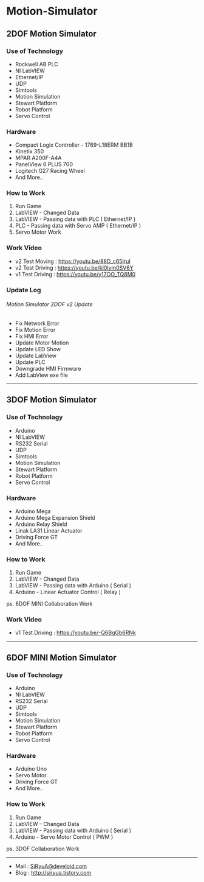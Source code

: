 # Motion-Simulator

## 2DOF Motion Simulator

### Use of Technology 
* Rockwell AB PLC
* NI LabVIEW
* Ethernet/IP
* UDP
* Simtools
* Motion Simulation
* Stewart Platform
* Robot Platform
* Servo Control

### Hardware
* Compact Logix Controller - 1769-L18ERM BB1B
* Kinetix 350
* MPAR A200F-A4A
* PanelView 6 PLUS 700
* Logitech G27 Racing Wheel
* And More..

### How to Work
1. Run Game
1. LabVIEW - Changed Data
1. LabVIEW - Passing data with PLC ( Ethernet/IP )
1. PLC - Passing data with Servo AMP ( Ethernet/IP )
1. Servo Motor Work

### Work Video
* v2 Test Moving : https://youtu.be/88D_c65IruI
* v2 Test Driving : https://youtu.be/kl0lym0SV6Y
* v1 Test Driving : https://youtu.be/y17OO_TQ8M0

### Update Log
###### Motion Simulator 2DOF v2 Update
- Fix Network Error
- Fix Motion Error
- Fix HMI Error
- Update Motor Motion 
- Update LED Show 
- Update LabView
- Update PLC
- Downgrade HMI Firmware
- Add LabView exe file

---

## 3DOF Motion Simulator

### Use of Technolagy
* Arduino
* NI LabVIEW
* RS232 Serial
* UDP
* Simtools
* Motion Simulation
* Stewart Platform
* Robot Platform
* Servo Control

### Hardware
* Arduino Mega
* Arduino Mega Expansion Shield
* Arduino Relay Shield
* Linak LA31 Linear Actuator
* Driving Force GT
* And More..

### How to Work
1. Run Game
1. LabVIEW - Changed Data
1. LabVIEW - Passing data with Arduino ( Serial )
1. Arduino - Linear Actuator Control ( Relay )

ps. 6DOF MINI Collaboration Work

### Work Video
* v1 Test Driving : https://youtu.be/-Q6BgGb6RNk

---

## 6DOF MINI Motion Simulator

### Use of Technolagy
* Arduino
* NI LabVIEW
* RS232 Serial
* UDP
* Simtools
* Motion Simulation
* Stewart Platform
* Robot Platform
* Servo Control

### Hardware
* Arduino Uno
* Servo Motor
* Driving Force GT
* And More..

### How to Work
1. Run Game
1. LabVIEW - Changed Data
1. LabVIEW - Passing data with Arduino ( Serial )
1. Arduino - Servo Motor Control ( PWM )

ps. 3DOF Collaboration Work

---

* Mail : SiRyuA@develoid.com
* Blog : http://siryua.tistory.com
